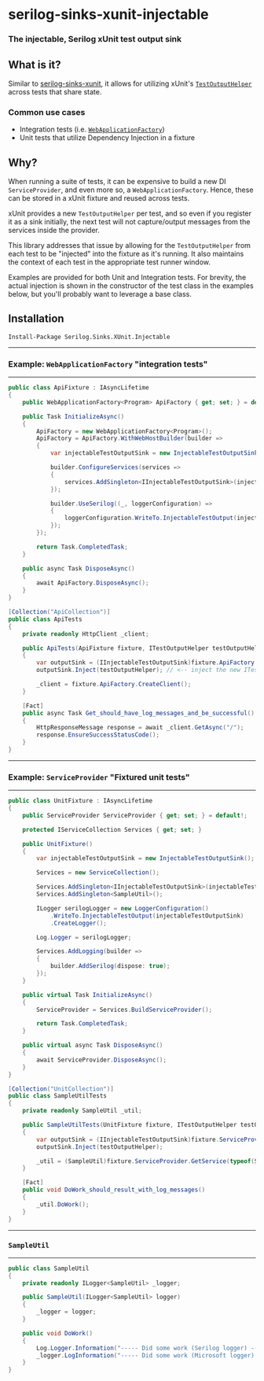 # serilog-sinks-xunit-injectable
### The injectable, Serilog xUnit test output sink

## What is it?
Similar to [serilog-sinks-xunit](https://github.com/trbenning/serilog-sinks-xunit), it allows for utilizing xUnit's [`TestOutputHelper`](https://xunit.net/docs/capturing-output) across tests that share state.

### Common use cases
- Integration tests (i.e. [`WebApplicationFactory`](https://docs.microsoft.com/en-us/aspnet/core/test/integration-tests?view=aspnetcore-6.0))
- Unit tests that utilize Dependency Injection in a fixture

## Why?
When running a suite of tests, it can be expensive to build a new DI `ServiceProvider`, and even more so, a `WebApplicationFactory`. Hence, these can be stored in a xUnit fixture and reused across tests. 

xUnit provides a new `TestOutputHelper` per test, and so even if you register it as a sink initially, the next test will not capture/output messages from the services inside the provider.

This library addresses that issue by allowing for the `TestOutputHelper` from each test to be "injected" into the fixture as it's running. It also maintains the context of each test in the appropriate test runner window.

Examples are provided for both Unit and Integration tests. For brevity, the actual injection is shown in the constructor of the test class in the examples below, but you'll probably want to leverage a base class.

## Installation

```
Install-Package Serilog.Sinks.XUnit.Injectable
```

---
### Example: `WebApplicationFactory` "integration tests"
---
```csharp
public class ApiFixture : IAsyncLifetime
{
    public WebApplicationFactory<Program> ApiFactory { get; set; } = default!;

    public Task InitializeAsync()
    {
        ApiFactory = new WebApplicationFactory<Program>();
        ApiFactory = ApiFactory.WithWebHostBuilder(builder =>
        {
            var injectableTestOutputSink = new InjectableTestOutputSink();

            builder.ConfigureServices(services =>
            {
                services.AddSingleton<IInjectableTestOutputSink>(injectableTestOutputSink); // <-- register the sink
            });

            builder.UseSerilog((_, loggerConfiguration) =>
            {
                loggerConfiguration.WriteTo.InjectableTestOutput(injectableTestOutputSink); // <-- add the sink to Serilog
            });
        });

        return Task.CompletedTask;
    }

    public async Task DisposeAsync()
    {
        await ApiFactory.DisposeAsync();
    }
}
```

```csharp
[Collection("ApiCollection")]
public class ApiTests
{
    private readonly HttpClient _client;

    public ApiTests(ApiFixture fixture, ITestOutputHelper testOutputHelper)
    {
        var outputSink = (IInjectableTestOutputSink)fixture.ApiFactory.Services.GetService(typeof(IInjectableTestOutputSink))!;
        outputSink.Inject(testOutputHelper); // <-- inject the new ITestOutputHelper into the sink

        _client = fixture.ApiFactory.CreateClient();
    }

    [Fact]
    public async Task Get_should_have_log_messages_and_be_successful()
    {
        HttpResponseMessage response = await _client.GetAsync("/");
        response.EnsureSuccessStatusCode();
    }
}
```

---
### Example: `ServiceProvider` "Fixtured unit tests"
---
```csharp
public class UnitFixture : IAsyncLifetime
{
    public ServiceProvider ServiceProvider { get; set; } = default!;

    protected IServiceCollection Services { get; set; }

    public UnitFixture()
    {
        var injectableTestOutputSink = new InjectableTestOutputSink();

        Services = new ServiceCollection();

        Services.AddSingleton<IInjectableTestOutputSink>(injectableTestOutputSink);
        Services.AddSingleton<SampleUtil>();

        ILogger serilogLogger = new LoggerConfiguration()
            .WriteTo.InjectableTestOutput(injectableTestOutputSink)
            .CreateLogger();

        Log.Logger = serilogLogger;

        Services.AddLogging(builder =>
        {
            builder.AddSerilog(dispose: true);
        });
    }

    public virtual Task InitializeAsync()
    {
        ServiceProvider = Services.BuildServiceProvider();

        return Task.CompletedTask;
    }

    public virtual async Task DisposeAsync()
    {
        await ServiceProvider.DisposeAsync();
    }
}

```

```csharp
[Collection("UnitCollection")]
public class SampleUtilTests
{
    private readonly SampleUtil _util;

    public SampleUtilTests(UnitFixture fixture, ITestOutputHelper testOutputHelper)
    {
        var outputSink = (IInjectableTestOutputSink)fixture.ServiceProvider.GetService(typeof(IInjectableTestOutputSink));
        outputSink.Inject(testOutputHelper);

        _util = (SampleUtil)fixture.ServiceProvider.GetService(typeof(SampleUtil));
    }

    [Fact]
    public void DoWork_should_result_with_log_messages()
    {
        _util.DoWork();
    }
}
```
---
### `SampleUtil`
---
```csharp
public class SampleUtil
{
    private readonly ILogger<SampleUtil> _logger;

    public SampleUtil(ILogger<SampleUtil> logger)
    {
        _logger = logger;
    }

    public void DoWork()
    {
        Log.Logger.Information("----- Did some work (Serilog logger) -----");
        _logger.LogInformation("----- Did some work (Microsoft logger) -----");
    }
}
```